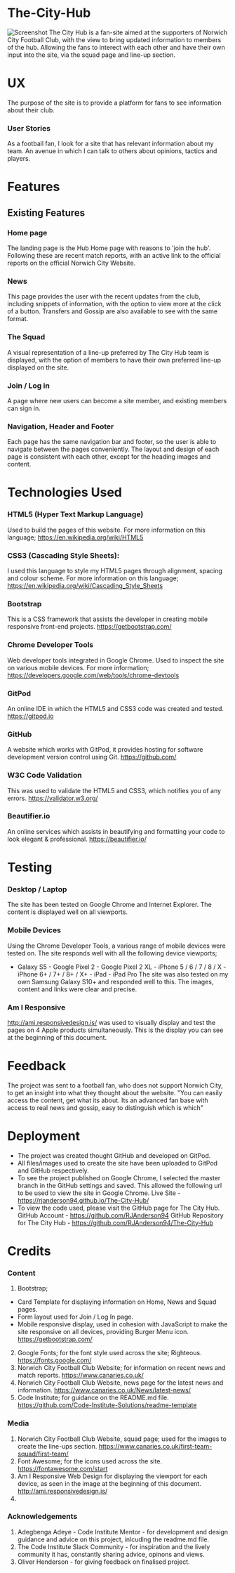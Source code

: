 # The-City-Hub
![Screenshot](assets/images/Screenshot.png)
The City Hub is a fan-site aimed at the supporters of Norwich City Football Club, with the view to bring updated information to members of the hub. Allowing the fans to interect with each other and have their own input into the site, via the squad page and line-up section.

# UX
The purpose of the site is to provide a platform for fans to see information about their club.

### User Stories
As a football fan, I look for a site that has relevant information about my team. An avenue in which I can talk to others about opinions, tactics and players.

# Features
## Existing Features 
### Home page
The landing page is the Hub Home page with reasons to 'join the hub'. Following these are recent match reports, with an active link to the official reports on the official Norwich City Website.
### News
This page provides the user with the recent updates from the club, including snippets of information, with the option to view more at the click of a button. Transfers and Gossip are also available to see with the same format.
### The Squad
A visual representation of a line-up preferred by The City Hub team is displayed, with the option of members to have their own preferred line-up displayed on the site.
### Join / Log in
A page where new users can become a site member, and existing members can sign in.
### Navigation, Header and Footer
Each page has the same navigation bar and footer, so the user is able to navigate between the pages conveniently. The layout and design of each page is consistent with each other, except for the heading images and content.

# Technologies Used
### HTML5 (Hyper Text Markup Language)
Used to build the pages of this website. For more information on this language; https://en.wikipedia.org/wiki/HTML5
### CSS3 (Cascading Style Sheets):
I used this language to style my HTML5 pages through alignment, spacing and colour scheme. For more information on this language; https://en.wikipedia.org/wiki/Cascading_Style_Sheets
### Bootstrap
This is a CSS framework that assists the developer in creating mobile responsive front-end projects. https://getbootstrap.com/
### Chrome Developer Tools
Web developer tools integrated in Google Chrome. Used to inspect the site on various mobile devices. For more information; https://developers.google.com/web/tools/chrome-devtools
### GitPod
An online IDE in which the HTML5 and CSS3 code was created and tested. https://gitpod.io
### GitHub
A website which works with GitPod, it provides hosting for software development version control using Git. https://github.com/
### W3C Code Validation
This was used to validate the HTML5 and CSS3, which notifies you of any errors. https://validator.w3.org/
### Beautifier.io
An online services which assists in beautifying and formatting your code to look elegant & professional. https://beautifier.io/

# Testing
### Desktop / Laptop
The site has been tested on Google Chrome and Internet Explorer. The content is displayed well on all viewports. 
### Mobile Devices
Using the Chrome Developer Tools, a various range of mobile devices were tested on. The site responds well with all the following device viewports;
- Galaxy S5 - Google Pixel 2 - Google Pixel 2 XL - iPhone 5 / 6 / 7 / 8 / X - iPhone 6+ / 7+ / 8+ / X+ - iPad - iPad Pro 
The site was also tested on my own Samsung Galaxy S10+ and responded well to this. The images, content and links were clear and precise. 
### Am I Responsive
http://ami.responsivedesign.is/ was used to visually display and test the pages on 4 Apple products simultaneously. This is the display you can see at the beginning of this document.

# Feedback
The project was sent to a football fan, who does not support Norwich City, to get an insight into what they thought about the website.
"You can easily access the content, get what its about. Its an advanced fan base with access to real news and gossip, easy to distinguish which is which"

# Deployment
- The project was created thought GitHub and developed on GitPod.
- All files/images used to create the site have been uploaded to GitPod and GitHub respectively.
- To see the project published on Google Chrome, I selected the master branch in the GitHub settings and saved. This allowed the following url to be used to view the site in Google Chrome.
Live Site - https://rjanderson94.github.io/The-City-Hub/
- To view the code used, please visit the GitHub page for The City Hub.
GitHub Account - https://github.com/RJAnderson94
GitHub Repository for The City Hub - https://github.com/RJAnderson94/The-City-Hub


# Credits
### Content
1. Bootstrap;
 - Card Template for displaying information on Home, News and Squad pages.
 - Form layout used for Join / Log In page.
 - Mobile responsive display, used in cohesion with JavaScript to make the site responsive on all devices, providing Burger Menu icon.
 https://getbootstrap.com/
2. Google Fonts; for the font style used across the site; Righteous. https://fonts.google.com/
3. Norwich City Football Club Website; for information on recent news and match reports. https://www.canaries.co.uk/
4. Norwich City Football Club Website, news page for the latest news and information. https://www.canaries.co.uk/News/latest-news/
5. Code Institute; for guidance on the README.md file. https://github.com/Code-Institute-Solutions/readme-template

### Media
1. Norwich City Football Club Website, squad page; used for the images to create the line-ups section. https://www.canaries.co.uk/first-team-squad/first-team/
2. Font Awesome; for the icons used across the site. https://fontawesome.com/start
3. Am I Responsive Web Design for displaying the viewport for each device, as seen in the image at the beginning of this document. http://ami.responsivedesign.is/ 
4. 

### Acknowledgements
1. Adegbenga Adeye - Code Institute Mentor - for development and design guidance and advice on this project, inlcuding the readme.md file.
2. The Code Institute Slack Community - for inspiration and the lively community it has, constantly sharing advice, opinons and views.
3. Oliver Henderson - for giving feedback on finalised project.
